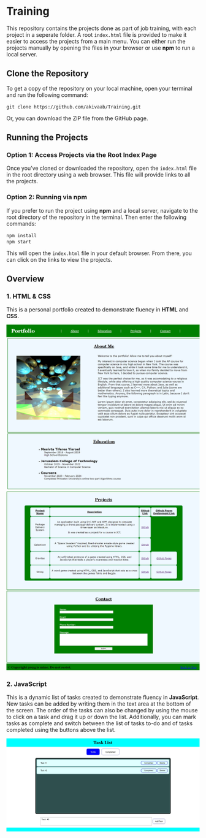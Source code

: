 # Training

This repository contains the projects done as part of job training, with each project in a seperate folder. A root `index.html` file is provided to make it easier to access the projects from a main menu. You can either run the projects manually by opening the files in your browser or use **npm** to run a local server.

## Clone the Repository

To get a copy of the repository on your local machine, open your terminal and run the following command:

```
git clone https://github.com/akivaab/Training.git
```

Or, you can download the ZIP file from the GitHub page.

## Running the Projects

### Option 1: Access Projects via the Root Index Page

Once you’ve cloned or downloaded the repository, open the `index.html` file in the root directory using a web browser. This file will provide links to all the projects.

### Option 2: Running via npm

If you prefer to run the project using **npm** and a local server, navigate to the root directory of the repository in the terminal. Then enter the following commands:

```
npm install
npm start
```

This will open the `index.html` file in your default browser. From there, you can click on the links to view the projects.

## Overview

### 1. HTML & CSS

This is a personal portfolio created to demonstrate fluency in **HTML** and **CSS**.

![Screenshots od the first two sections of the portfolio.](images/portfolio-1.jpeg)
![Screenshots of the last two sections of the portfolio.](images/portfolio-2.jpeg)

### 2. JavaScript

This is a dynamic list of tasks created to demonstrate fluency in **JavaScript**. New tasks can be added by writing them in the text area at the bottom of the screen. The order of the tasks can also be changed by using the mouse to click on a task and drag it up or down the list.
Additionally, you can mark tasks as complete and switch between the list of tasks to-do and of tasks completed using the buttons above the list.

![Screenshot of the task list.](images/task-list.jpeg)
